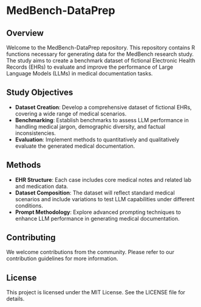 # MedBench-DataPrep

## Overview

Welcome to the MedBench-DataPrep repository. This repository contains R functions necessary for generating data for the MedBench research study. The study aims to create a benchmark dataset of fictional Electronic Health Records (EHRs) to evaluate and improve the performance of Large Language Models (LLMs) in medical documentation tasks.

## Study Objectives

- **Dataset Creation**: Develop a comprehensive dataset of fictional EHRs, covering a wide range of medical scenarios.
- **Benchmarking**: Establish benchmarks to assess LLM performance in handling medical jargon, demographic diversity, and factual inconsistencies.
- **Evaluation**: Implement methods to quantitatively and qualitatively evaluate the generated medical documentation.

## Methods

- **EHR Structure**: Each case includes core medical notes and related lab and medication data.
- **Dataset Composition**: The dataset will reflect standard medical scenarios and include variations to test LLM capabilities under different conditions.
- **Prompt Methodology**: Explore advanced prompting techniques to enhance LLM performance in generating medical documentation.

## Contributing

We welcome contributions from the community. Please refer to our contribution guidelines for more information.

## License

This project is licensed under the MIT License. See the LICENSE file for details.
